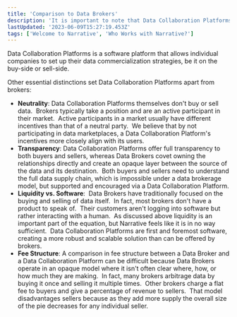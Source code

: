 ```yaml
---
title: 'Comparison to Data Brokers'
description: 'It is important to note that Data Collaboration Platforms operate differently than a data broker. '
lastUpdated: '2023-06-09T15:27:19.453Z'
tags: ['Welcome to Narrative', 'Who Works with Narrative?']
---
```

Data Collaboration Platforms is a software platform that allows individual companies to set up their data commercialization strategies, be it on the buy-side or sell-side.

Other essential distinctions set Data Collaboration Platforms apart from brokers:

* **Neutrality**: Data Collaboration Platforms themselves don't buy or sell data.  Brokers typically take a position and are an active participant in their market.  Active participants in a market usually have different incentives than that of a neutral party.  We believe that by not participating in data marketplaces, a Data Collaboration Platform's incentives more closely align with its users.
* **Transparency**: Data Collaboration Platforms offer full transparency to both buyers and sellers, whereas Data Brokers covet owning the relationships directly and create an opaque layer between the source of the data and its destination.  Both buyers and sellers need to understand the full data supply chain, which is impossible under a data brokerage model, but supported and encouraged via a Data Collaboration Platform.
* **Liquidity vs. Software**:  Data Brokers have traditionally focused on the buying and selling of data itself.  In fact, most brokers don't have a product to speak of.  Their customers aren't logging into software but rather interacting with a human.  As discussed above liquidity is an important part of the equation, but Narrative feels like it is in no way sufficient.  Data Collaboration Platforms are first and foremost software, creating a more robust and scalable solution than can be offered by brokers.
* **Fee Structure**: A comparison in fee structure between a Data Broker and a Data Collaboration Platform can be difficult because Data Brokers operate in an opaque model where it isn't often clear where, how, or how much they are making.  In fact, many brokers arbitrage data by buying it once and selling it multiple times.  Other brokers charge a flat fee to buyers and give a percentage of revenue to sellers.  That model disadvantages sellers because as they add more supply the overall size of the pie decreases for any individual seller.
